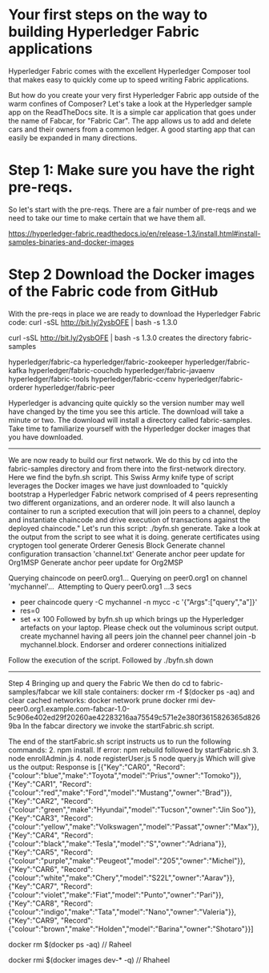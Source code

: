 
# Your first steps on the way to building Hyperledger Fabric applications

Hyperledger Fabric comes with the excellent Hyperledger Composer tool that makes easy to quickly come up to speed writing Fabric applications.

But how do you create your very first Hyperledger Fabric app outside of the warm confines of Composer? Let's take a look at the Hyperledger sample app on the ReadTheDocs site. It is a simple car application that goes under the name of Fabcar, for "Fabric Car". The app allows us to add and delete cars and their owners from a common ledger. A good starting app that can easily be expanded in many directions.

# Step 1: Make sure you have the right pre-reqs.

So let's start with the pre-reqs. There are a fair number of pre-reqs and we need to take our time to make certain that we have them all.


https://hyperledger-fabric.readthedocs.io/en/release-1.3/install.html#install-samples-binaries-and-docker-images

# Step 2 Download the Docker images of the Fabric code from GitHub

With the pre-reqs in place we are ready to download the Hyperledger Fabric code: curl -sSL http://bit.ly/2ysbOFE | bash -s 1.3.0

curl -sSL http://bit.ly/2ysbOFE | bash -s 1.3.0  creates the directory fabric-samples

hyperledger/fabric-ca
hyperledger/fabric-zookeeper
hyperledger/fabric-kafka
hyperledger/fabric-couchdb
hyperledger/fabric-javaenv
hyperledger/fabric-tools
hyperledger/fabric-ccenv
hyperledger/fabric-orderer
hyperledger/fabric-peer

Hyperledger is advancing quite quickly so the version number may well have changed by the time you see this article.
The download will take a minute or two. The download will install a directory called fabric-samples. Take time to familiarize yourself with the Hyperledger docker images that you have downloaded.


---

We are now ready to build our first network. We do this by cd into the fabric-samples directory and from there into the first-network directory.
Here we find the byfn.sh script. This Swiss Army knife type of script leverages the Docker images we have just downloaded to "quickly bootstrap a Hyperledger Fabric network comprised of 4 peers representing two different organizations, and an orderer node. It will also launch a container to run a scripted execution that will join peers to a channel, deploy and instantiate chaincode and drive execution of transactions against the deployed chaincode."
Let's run this script: ./byfn.sh generate. Take a look at the output from the script to see what it is doing.
generate certificates using cryptogen tool
generate Orderer Genesis Block
Generate channel configuration transaction 'channel.txt'
Generate anchor peer update for Org1MSP
Generate anchor peer update for Org2MSP

Querying chaincode on peer0.org1…
Querying on peer0.org1 on channel 'mychannel'… 
Attempting to Query peer0.org1 …3 secs
+ peer chaincode query -C mychannel -n mycc -c '{"Args":["query","a"]}'
+ res=0
+ set +x
100
Followed by byfn.sh up which brings up the Hyperledger artefacts on your laptop. Please check out the voluminous script output.
create mychannel
having all peers join the channel
peer channel join -b mychannel.block. Endorser and orderer connections initialized



Follow the execution of the script.
Followed by ./byfn.sh down 


---

Step 4 Bringing up and query the Fabric
We then do cd to fabric-samples/fabcar
we kill stale containers: docker rm -f $(docker ps -aq)
and clear cached networks: docker network prune
docker rmi dev-peer0.org1.example.com-fabcar-1.0-5c906e402ed29f20260ae42283216aa75549c571e2e380f3615826365d8269ba
In the fabcar directory we invoke the startFabric.sh script.

The end of the startFabric.sh script instructs us to run the following commands:
2. npm install. If error: npm rebuild followed by startFabric.sh
3. node enrollAdmin.js
4. node registerUser.js
5 node query.js
Which will give us the output:
Response is [{"Key":"CAR0", "Record":{"colour":"blue","make":"Toyota","model":"Prius","owner":"Tomoko"}},{"Key":"CAR1", "Record":{"colour":"red","make":"Ford","model":"Mustang","owner":"Brad"}},{"Key":"CAR2", "Record":{"colour":"green","make":"Hyundai","model":"Tucson","owner":"Jin Soo"}},{"Key":"CAR3", "Record":{"colour":"yellow","make":"Volkswagen","model":"Passat","owner":"Max"}},{"Key":"CAR4", "Record":{"colour":"black","make":"Tesla","model":"S","owner":"Adriana"}},{"Key":"CAR5", "Record":{"colour":"purple","make":"Peugeot","model":"205","owner":"Michel"}},{"Key":"CAR6", "Record":{"colour":"white","make":"Chery","model":"S22L","owner":"Aarav"}},{"Key":"CAR7", "Record":{"colour":"violet","make":"Fiat","model":"Punto","owner":"Pari"}},{"Key":"CAR8", "Record":{"colour":"indigo","make":"Tata","model":"Nano","owner":"Valeria"}},{"Key":"CAR9", "Record":{"colour":"brown","make":"Holden","model":"Barina","owner":"Shotaro"}}]



docker rm $(docker ps -aq) // Raheel

docker rmi $(docker images dev-* -q) // Rhaheel


